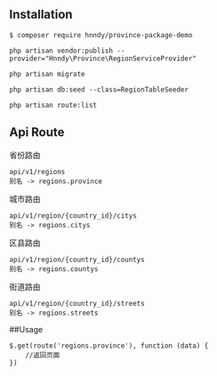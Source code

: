 ## Installation

```shell
$ composer require hnndy/province-package-demo
```
```shell
php artisan vendor:publish --provider="Hnndy\Province\RegionServiceProvider"
```
```shell
php artisan migrate 
```
```shell
php artisan db:seed --class=RegionTableSeeder
```
```shell
php artisan route:list
```

## Api Route
省份路由
```shell
api/v1/regions 
别名 -> regions.province 
```
城市路由
```shell
api/v1/region/{country_id}/citys 
别名 -> regions.citys 
```
区县路由
```shell
api/v1/region/{country_id}/countys  
别名 -> regions.countys 
```
街道路由
```shell
api/v1/region/{country_id}/streets  
别名 -> regions.streets
```
##Usage
```shell
$.get(route('regions.province'), function (data) {
    //返回页面
})
```
